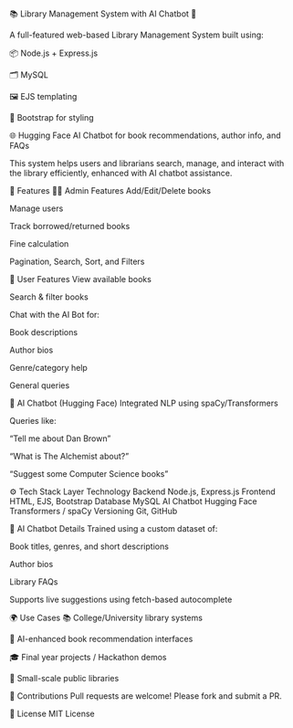 📚 Library Management System with AI Chatbot 🤖

A full-featured web-based Library Management System built using:

📦 Node.js + Express.js

🗂️ MySQL

🖼️ EJS templating

🎨 Bootstrap for styling

🌐 Hugging Face AI Chatbot for book recommendations, author info, and FAQs

This system helps users and librarians search, manage, and interact with the library efficiently, enhanced with AI chatbot assistance.

🚀 Features
🧑‍💼 Admin Features
Add/Edit/Delete books

Manage users

Track borrowed/returned books

Fine calculation

Pagination, Search, Sort, and Filters

📖 User Features
View available books

Search & filter books

Chat with the AI Bot for:

Book descriptions

Author bios

Genre/category help

General queries

🤖 AI Chatbot (Hugging Face)
Integrated NLP using spaCy/Transformers

Queries like:

“Tell me about Dan Brown”

“What is The Alchemist about?”

“Suggest some Computer Science books”

⚙️ Tech Stack
Layer	Technology
Backend	Node.js, Express.js
Frontend	HTML, EJS, Bootstrap
Database	MySQL
AI Chatbot	Hugging Face Transformers / spaCy
Versioning	Git, GitHub

🧠 AI Chatbot Details
Trained using a custom dataset of:

Book titles, genres, and short descriptions

Author bios

Library FAQs

Supports live suggestions using fetch-based autocomplete

🌍 Use Cases
📚 College/University library systems

🧠 AI-enhanced book recommendation interfaces

🎓 Final year projects / Hackathon demos

🏢 Small-scale public libraries

🤝 Contributions
Pull requests are welcome! Please fork and submit a PR.

📜 License
MIT License


